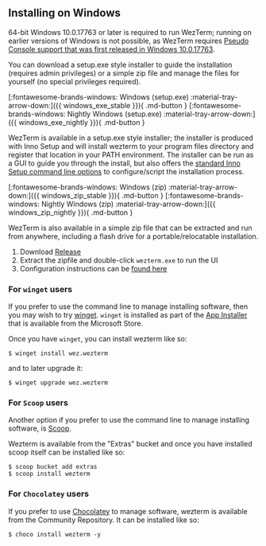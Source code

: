 ## Installing on Windows

64-bit Windows 10.0.17763 or later is required to run WezTerm; running on
earlier versions of Windows is not possible, as WezTerm requires [Pseudo
Console support that was first released in Windows
10.0.17763](https://devblogs.microsoft.com/commandline/windows-command-line-introducing-the-windows-pseudo-console-conpty/).

You can download a setup.exe style installer to guide the installation
(requires admin privileges) or a simple zip file and manage the files for
yourself (no special privileges required).

[:fontawesome-brands-windows: Windows (setup.exe) :material-tray-arrow-down:]({{ windows_exe_stable }}){ .md-button }
[:fontawesome-brands-windows: Nightly Windows (setup.exe) :material-tray-arrow-down:]({{ windows_exe_nightly }}){ .md-button }

WezTerm is available in a setup.exe style installer; the installer is produced
with Inno Setup and will install wezterm to your program files directory and
register that location in your PATH environment.  The installer can be run
as a GUI to guide you through the install, but also offers the [standard
Inno Setup command line options](https://jrsoftware.org/ishelp/index.php?topic=setupcmdline)
to configure/script the installation process.

[:fontawesome-brands-windows: Windows (zip) :material-tray-arrow-down:]({{ windows_zip_stable }}){ .md-button }
[:fontawesome-brands-windows: Nightly Windows (zip) :material-tray-arrow-down:]({{ windows_zip_nightly }}){ .md-button }

WezTerm is also available in a simple zip file that can be extracted and
run from anywhere, including a flash drive for a portable/relocatable
installation.

1. Download <a href="{{ windows_zip_stable }}">Release</a>
2. Extract the zipfile and double-click `wezterm.exe` to run the UI
3. Configuration instructions can be [found here](../config/files.md)

### For `winget` users

If you prefer to use the command line to manage installing software,
then you may wish to try [winget](https://github.com/microsoft/winget-cli#installing-the-client).
`winget` is installed as part of the [App Installer](https://www.microsoft.com/en-us/p/app-installer/9nblggh4nns1)
that is available from the Microsoft Store.

Once you have `winget`, you can install wezterm like so:

```console
$ winget install wez.wezterm
```

and to later upgrade it:

```console
$ winget upgrade wez.wezterm
```

### For `Scoop` users

Another option if you prefer to use the command line to manage installing
software, is [Scoop](https://scoop.sh/).

Wezterm is available from the "Extras" bucket and once you have installed
scoop itself can be installed like so:

```console
$ scoop bucket add extras
$ scoop install wezterm
```

### For `Chocolatey` users

If you prefer to use [Chocolatey](https://chocolatey.org) to manage software,
wezterm is available from the Community Repository.  It can be installed like
so:

```console
$ choco install wezterm -y
```
